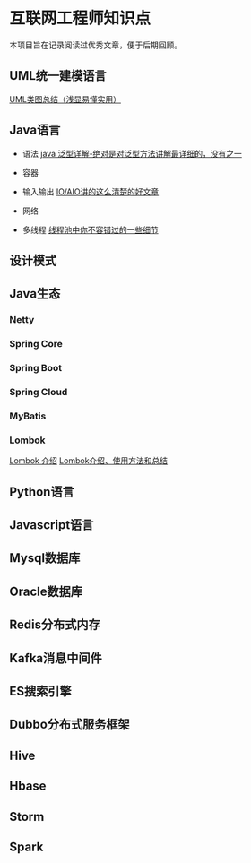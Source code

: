 # 互联网工程师知识点
本项目旨在记录阅读过优秀文章，便于后期回顾。

## UML统一建模语言
[UML类图总结（浅显易懂实用）](https://blog.csdn.net/ibukikonoha/article/details/80643959)

## Java语言
- 语法
[java 泛型详解-绝对是对泛型方法讲解最详细的，没有之一](https://www.cnblogs.com/coprince/p/8603492.html)

- 容器

- 输入输出
[IO/AIO讲的这么清楚的好文章](https://www.cnblogs.com/lixinjie/p/10811219.html)

- 网络

- 多线程
[线程池中你不容错过的一些细节](https://www.cnblogs.com/crossoverJie/p/10597875.html)

## 设计模式

## Java生态
### Netty
### Spring Core
### Spring Boot
### Spring Cloud
### MyBatis
### Lombok
[Lombok 介绍](https://blog.csdn.net/motui/article/details/79012846)
[Lombok介绍、使用方法和总结](https://www.cnblogs.com/heyonggang/p/8638374.html)

## Python语言

## Javascript语言

## Mysql数据库

## Oracle数据库

## Redis分布式内存

## Kafka消息中间件

## ES搜索引擎

## Dubbo分布式服务框架

## Hive

## Hbase

## Storm

## Spark



